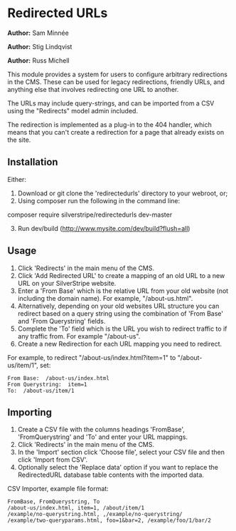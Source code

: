Redirected URLs
===============

**Author:** Sam Minnée

**Author:** Stig Lindqvist

**Author:** Russ Michell


This module provides a system for users to configure arbitrary redirections in the CMS. These can be
used for legacy redirections, friendly URLs, and anything else that involves redirecting one URL to
another.

The URLs may include query-strings, and can be imported from a CSV using the "Redirects" model
admin included.

The redirection is implemented as a plug-in to the 404 handler, which means that you can't create a
redirection for a page that already exists on the site.

Installation
------------
Either:
1. Download or git clone the 'redirectedurls' directory to your webroot, or;
2. Using composer run the following in the command line:

  composer require silverstripe/redirectedurls dev-master

3. Run dev/build (http://www.mysite.com/dev/build?flush=all)

Usage
-----
 1. Click 'Redirects' in the main menu of the CMS.
 2. Click 'Add Redirected URL' to create a mapping of an old URL to a new URL on your SilverStripe website.
 3. Enter a 'From Base' which is the relative URL from your old website (not including the domain name). For example, "/about-us.html".
 4. Alternatively, depending on your old websites URL structure you can redirect based on a query string using the combination of 'From Base' and 'From Querystring' fields.
 5. Complete the 'To' field which is the URL you wish to redirect traffic to if any traffic from. For example "/about-us".
 6. Create a new Redirection for each URL mapping you need to redirect.

For example, to redirect "/about-us/index.html?item=1" to "/about-us/item/1", set:

	From Base:  /about-us/index.html
	From Querystring:  item=1
	To:  /about-us/item/1

Importing
---------
 1. Create a CSV file with the columns headings 'FromBase', 'FromQuerystring' and 'To' and enter your URL mappings.
 2. Click 'Redirects' in the main menu of the CMS.
 3. In the 'Import' section click 'Choose file', select your CSV file and then click 'Import from CSV'.
 4. Optionally select the 'Replace data' option if you want to replace the RedirectedURL database table contents with the imported data.

CSV Importer, example file format:

	FromBase, FromQuerystring, To
	/about-us/index.html, item=1, /about/item/1
	/example/no-querystring.html, ,/example/no-querystring/
	/example/two-queryparams.html, foo=1&bar=2, /example/foo/1/bar/2
